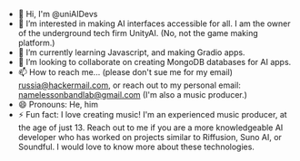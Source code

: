 - 👋 Hi, I'm @uniAIDevs
- 👀 I’m interested in making AI interfaces accessible for all. I am the owner of the underground tech firm UnityAI. (No, not the game making platform.)
- 🌱 I’m currently learning Javascript, and making Gradio apps.
- 💞️ I’m looking to collaborate on creating MongoDB databases for AI apps.
- 📫 How to reach me... (please don't sue me for my email) russia@hackermail.com, or reach out to my personal email: namelessonbandlab@gmail.com (I'm also a music producer.)
- 😄 Pronouns: He, him
- ⚡ Fun fact: I love creating music! I'm an experienced music producer, at the age of just 13. Reach out to me if you are a more knowledgeable AI developer who has worked on projects similar to Riffusion, Suno AI, or Soundful. I would love to know more about these technologies.

<!---
uniAIDevs/uniAIDevs is a ✨ special ✨ repository because its `README.md` (this file) appears on your GitHub profile.
You can click the Preview link to take a look at your changes.
--->
